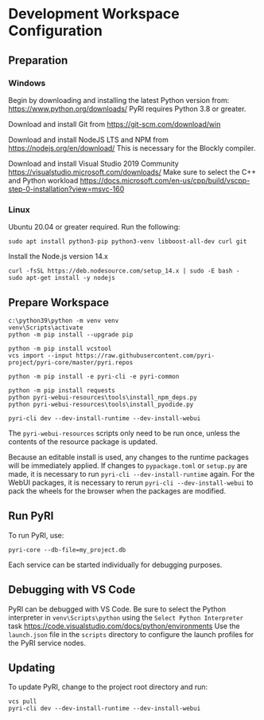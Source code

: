 # Development Workspace Configuration

## Preparation

### Windows

Begin by downloading and installing the latest Python version from: https://www.python.org/downloads/ PyRI requires Python 3.8 or greater.

Download and install Git from https://git-scm.com/download/win


Download and install  NodeJS LTS and NPM from https://nodejs.org/en/download/ This is necessary for the Blockly compiler.

Download and install Visual Studio 2019 Community https://visualstudio.microsoft.com/downloads/ Make sure to select the C++ and Python workload https://docs.microsoft.com/en-us/cpp/build/vscpp-step-0-installation?view=msvc-160

### Linux

Ubuntu 20.04 or greater required. Run the following:

    sudo apt install python3-pip python3-venv libboost-all-dev curl git

Install the Node.js version 14.x

    curl -fsSL https://deb.nodesource.com/setup_14.x | sudo -E bash -
    sudo apt-get install -y nodejs

## Prepare Workspace

```
c:\python39\python -m venv venv
venv\Scripts\activate
python -m pip install --upgrade pip

python -m pip install vcstool
vcs import --input https://raw.githubusercontent.com/pyri-project/pyri-core/master/pyri.repos

python -m pip install -e pyri-cli -e pyri-common

python -m pip install requests
python pyri-webui-resources\tools\install_npm_deps.py
python pyri-webui-resources\tools\install_pyodide.py

pyri-cli dev --dev-install-runtime --dev-install-webui

```

The `pyri-webui-resources` scripts only need to be run once, unless the contents of the resource package is updated.

Because an editable install is used, any changes to the runtime packages will be immediately applied. If changes
to `pypackage.toml` or `setup.py` are made, it is necessary to run `pyri-cli --dev-install-runtime` again. For the
WebUI packages, it is necessary to rerun `pyri-cli --dev-install-webui` to pack the wheels for the browser when
the packages are modified.

## Run PyRI

To run PyRI, use:

```
pyri-core --db-file=my_project.db
```

Each service can be started individually for debugging purposes.

## Debugging with VS Code

PyRI can be debugged with VS Code. Be sure to select the Python interpreter in `venv\Scripts\python` using the `Select Python Interpreter` task https://code.visualstudio.com/docs/python/environments Use the `launch.json` file in the `scripts` directory to configure the launch profiles for the PyRI service nodes.

## Updating

To update PyRI, change to the project root directory and run:

```
vcs pull
pyri-cli dev --dev-install-runtime --dev-install-webui
```
